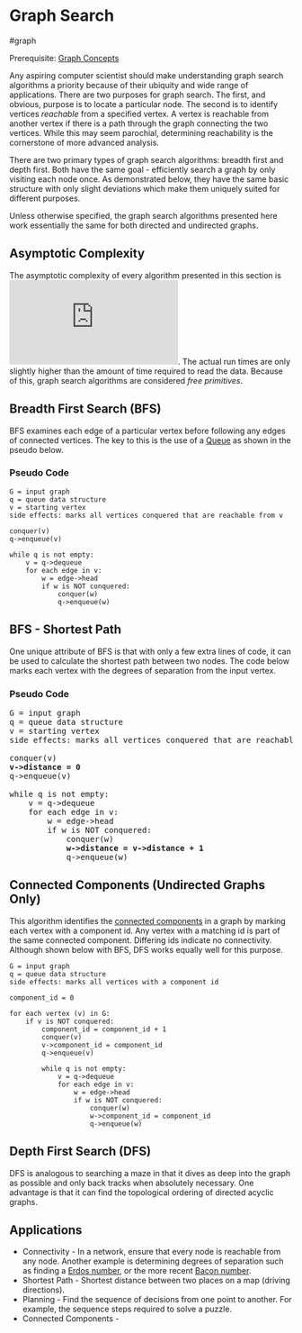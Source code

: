 # Graph Search
#graph

Prerequisite: [Graph Concepts](../graph_concepts)

Any aspiring computer scientist should make understanding graph search
algorithms a priority because of their ubiquity and wide range of applications.
There are two purposes for graph search. The first, and obvious, purpose is to
locate a particular node. The second is to identify vertices *reachable* from a
specified vertex. A vertex is reachable from another vertex if there is a path
through the graph connecting the two vertices. While this may seem parochial,
determining reachability is the cornerstone of more advanced analysis.

There are two primary types of graph search algorithms: breadth first and depth
first. Both have the same goal - efficiently search a graph by only visiting
each node once. As demonstrated below, they have the same basic structure with
only slight deviations which make them uniquely suited for different purposes.

Unless otherwise specified, the graph search algorithms presented here work
essentially the same for both directed and undirected graphs.

## Asymptotic Complexity
The asymptotic complexity of every algorithm presented in this section is
![O(m+n)](https://latex.codecogs.com/gif.latex?O(m&plus;n)). The actual run
times are only slightly higher than the amount of time required to read the
data. Because of this, graph search algorithms are considered *free primitives*.

## Breadth First Search (BFS)

BFS examines each edge of a particular vertex before following any edges of
connected vertices. The key to this is the use of a [Queue](../queue) as shown
in the pseudo below.

### Pseudo Code

```
G = input graph
q = queue data structure
v = starting vertex
side effects: marks all vertices conquered that are reachable from v

conquer(v)
q->enqueue(v)

while q is not empty:
    v = q->dequeue
    for each edge in v:
        w = edge->head
        if w is NOT conquered:
            conquer(w)
            q->enqueue(w)
```

## BFS - Shortest Path

One unique attribute of BFS is that with only a few extra lines of code, it can
be used to calculate the shortest path between two nodes. The code below marks
each vertex with the degrees of separation from the input vertex.

### Pseudo Code

<pre>
G = input graph
q = queue data structure
v = starting vertex
side effects: marks all vertices conquered that are reachable from v

conquer(v)
<b>v->distance = 0</b>
q->enqueue(v)

while q is not empty:
    v = q->dequeue
    for each edge in v:
        w = edge->head
        if w is NOT conquered:
            conquer(w)
            <b>w->distance = v->distance + 1</b>
            q->enqueue(w)
</pre>

## Connected Components (Undirected Graphs Only)

This algorithm identifies the [connected
components](../graph_concepts/README.md#connected-components) in a graph by
marking each vertex with a component id. Any vertex with a matching id is part
of the same connected component. Differing ids indicate no connectivity.
Although shown below with BFS, DFS works equally well for this purpose.

```
G = input graph
q = queue data structure
side effects: marks all vertices with a component id

component_id = 0

for each vertex (v) in G:
    if v is NOT conquered:
        component_id = component_id + 1
        conquer(v)
        v->component_id = component_id
        q->enqueue(v)

        while q is not empty:
            v = q->dequeue
            for each edge in v:
                w = edge->head
                if w is NOT conquered:
                    conquer(w)
                    w->component_id = component_id
                    q->enqueue(w)
 ```

## Depth First Search (DFS)

DFS is analogous to searching a maze in that it dives as deep into the graph as
possible and only back tracks when absolutely necessary. One advantage is that
it can find the topological ordering of directed acyclic graphs.

## Applications
* Connectivity - In a network, ensure that every node is reachable from any
    node. Another example is determining degrees of separation such as finding a
    [Erdos number](https://en.wikipedia.org/wiki/Erd%C5%91s_number), or the more
    recent [Bacon number](https://oracleofbacon.org/).
* Shortest Path - Shortest distance between two places on a map (driving
    directions).
* Planning - Find the sequence of decisions from one point to another. For
    example, the sequence steps required to solve a puzzle.
* Connected Components - 
